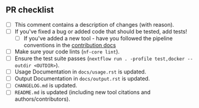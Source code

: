 <!--
# v-met pull request

Many thanks for contributing to v-met!

Please fill in the appropriate checklist below (delete whatever is not relevant).
These are the most common things requested on pull requests (PRs).

Remember that PRs should be made against the develop branch, unless you're preparing a pipeline release.

Learn more about contributing: [CONTRIBUTING.md](https://github.com/ksumngs/v-met/tree/master/.github/CONTRIBUTING.md)
-->
<!-- markdownlint-disable ul-indent -->
<!-- markdownlint-disable line-length -->

## PR checklist

- [ ] This comment contains a description of changes (with reason).
- [ ] If you've fixed a bug or added code that should be tested, add tests!
    - [ ] If you've added a new tool - have you followed the pipeline conventions in the [contribution docs](https://github.com/ksumngs/v-met/tree/master/.github/CONTRIBUTING.md)
- [ ] Make sure your code lints (`nf-core lint`).
- [ ] Ensure the test suite passes (`nextflow run . -profile test,docker --outdir <OUTDIR>`).
- [ ] Usage Documentation in `docs/usage.rst` is updated.
- [ ] Output Documentation in `docs/output.rst` is updated.
- [ ] `CHANGELOG.md` is updated.
- [ ] `README.md` is updated (including new tool citations and authors/contributors).
